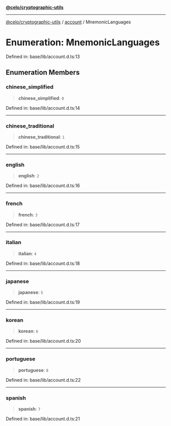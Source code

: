 [**@celo/cryptographic-utils**](../../README.md)

***

[@celo/cryptographic-utils](../../modules.md) / [account](../README.md) / MnemonicLanguages

# Enumeration: MnemonicLanguages

Defined in: base/lib/account.d.ts:13

## Enumeration Members

### chinese\_simplified

> **chinese\_simplified**: `0`

Defined in: base/lib/account.d.ts:14

***

### chinese\_traditional

> **chinese\_traditional**: `1`

Defined in: base/lib/account.d.ts:15

***

### english

> **english**: `2`

Defined in: base/lib/account.d.ts:16

***

### french

> **french**: `3`

Defined in: base/lib/account.d.ts:17

***

### italian

> **italian**: `4`

Defined in: base/lib/account.d.ts:18

***

### japanese

> **japanese**: `5`

Defined in: base/lib/account.d.ts:19

***

### korean

> **korean**: `6`

Defined in: base/lib/account.d.ts:20

***

### portuguese

> **portuguese**: `8`

Defined in: base/lib/account.d.ts:22

***

### spanish

> **spanish**: `7`

Defined in: base/lib/account.d.ts:21
